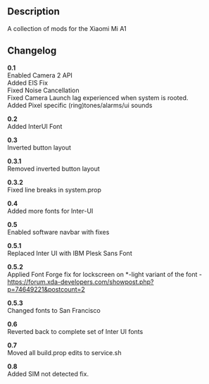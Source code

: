 ## **Description**

A collection of mods for the Xiaomi Mi A1

## **Changelog**

**0.1**  
Enabled Camera 2 API  
Added EIS Fix  
Fixed Noise Cancellation  
Fixed Camera Launch lag experienced when system is rooted.  
Added Pixel specific (ring)tones/alarms/ui sounds  

**0.2**  
Added InterUI Font  

**0.3**  
Inverted button layout

**0.3.1**  
Removed inverted button layout  

**0.3.2**  
Fixed line breaks in system.prop  
  
**0.4**  
Added more fonts for Inter-UI  
  
**0.5**  
Enabled software navbar with fixes  
  
**0.5.1**  
Replaced Inter UI with IBM Plesk Sans Font  
    
**0.5.2**  
Applied Font Forge fix for lockscreen on *-light variant of the font - https://forum.xda-developers.com/showpost.php?p=74649221&postcount=2  
  
**0.5.3**  
Changed fonts to San Francisco  
  
**0.6**  
Reverted back to complete set of Inter UI fonts  
  
**0.7**  
Moved all build.prop edits to service.sh  
  
**0.8**  
Added SIM not detected fix.